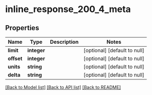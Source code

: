 # inline_response_200_4_meta

## Properties
Name | Type | Description | Notes
------------ | ------------- | ------------- | -------------
**limit** | **integer** |  | [optional] [default to null]
**offset** | **integer** |  | [optional] [default to null]
**units** | **string** |  | [optional] [default to null]
**delta** | **string** |  | [optional] [default to null]

[[Back to Model list]](../README.md#documentation-for-models) [[Back to API list]](../README.md#documentation-for-api-endpoints) [[Back to README]](../README.md)


